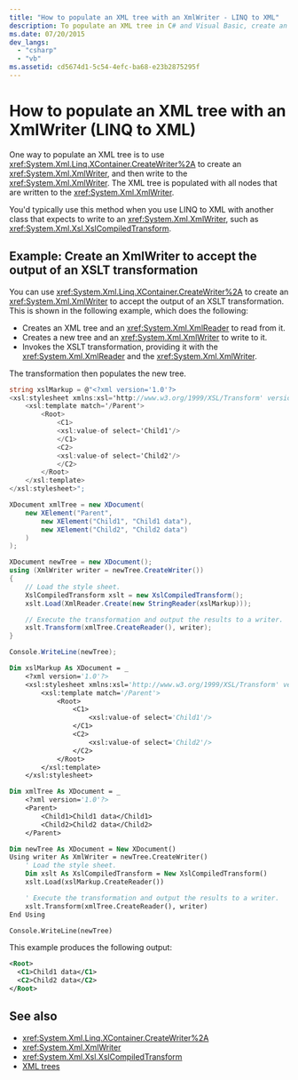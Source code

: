 ```yaml
---
title: "How to populate an XML tree with an XmlWriter - LINQ to XML"
description: To populate an XML tree in C# and Visual Basic, create an XMLWriter using CreateWriter, then write to the XmlWriter.
ms.date: 07/20/2015
dev_langs:
  - "csharp"
  - "vb"
ms.assetid: cd5674d1-5c54-4efc-ba68-e23b2875295f
---
```


# How to populate an XML tree with an XmlWriter (LINQ to XML)

One way to populate an XML tree is to use <xref:System.Xml.Linq.XContainer.CreateWriter%2A> to create an <xref:System.Xml.XmlWriter>, and then write to the <xref:System.Xml.XmlWriter>. The XML tree is populated with all nodes that are written to the <xref:System.Xml.XmlWriter>.

You'd typically use this method when you use LINQ to XML with another class that expects to write to an <xref:System.Xml.XmlWriter>, such as <xref:System.Xml.Xsl.XslCompiledTransform>.

## Example: Create an XmlWriter to accept the output of an XSLT transformation

You can use <xref:System.Xml.Linq.XContainer.CreateWriter%2A> to create an <xref:System.Xml.XmlWriter> to accept the output of an XSLT transformation. This is shown in the following example, which does the following:

- Creates an XML tree and an <xref:System.Xml.XmlReader> to read from it.
- Creates a new tree and an <xref:System.Xml.XmlWriter> to write to it.
- Invokes the XSLT transformation, providing it with the  <xref:System.Xml.XmlReader> and the <xref:System.Xml.XmlWriter>.

The transformation then populates the new tree.

```csharp
string xslMarkup = @"<?xml version='1.0'?>
<xsl:stylesheet xmlns:xsl='http://www.w3.org/1999/XSL/Transform' version='1.0'>
    <xsl:template match='/Parent'>
        <Root>
            <C1>
            <xsl:value-of select='Child1'/>
            </C1>
            <C2>
            <xsl:value-of select='Child2'/>
            </C2>
        </Root>
    </xsl:template>
</xsl:stylesheet>";

XDocument xmlTree = new XDocument(
    new XElement("Parent",
        new XElement("Child1", "Child1 data"),
        new XElement("Child2", "Child2 data")
    )
);

XDocument newTree = new XDocument();
using (XmlWriter writer = newTree.CreateWriter())
{
    // Load the style sheet.
    XslCompiledTransform xslt = new XslCompiledTransform();
    xslt.Load(XmlReader.Create(new StringReader(xslMarkup)));

    // Execute the transformation and output the results to a writer.
    xslt.Transform(xmlTree.CreateReader(), writer);
}

Console.WriteLine(newTree);
```

```vb
Dim xslMarkup As XDocument = _
    <?xml version='1.0'?>
    <xsl:stylesheet xmlns:xsl='http://www.w3.org/1999/XSL/Transform' version='1.0'>
        <xsl:template match='/Parent'>
            <Root>
                <C1>
                    <xsl:value-of select='Child1'/>
                </C1>
                <C2>
                    <xsl:value-of select='Child2'/>
                </C2>
            </Root>
        </xsl:template>
    </xsl:stylesheet>

Dim xmlTree As XDocument = _
    <?xml version='1.0'?>
    <Parent>
        <Child1>Child1 data</Child1>
        <Child2>Child2 data</Child2>
    </Parent>

Dim newTree As XDocument = New XDocument()
Using writer As XmlWriter = newTree.CreateWriter()
    ' Load the style sheet.
    Dim xslt As XslCompiledTransform = New XslCompiledTransform()
    xslt.Load(xslMarkup.CreateReader())

    ' Execute the transformation and output the results to a writer.
    xslt.Transform(xmlTree.CreateReader(), writer)
End Using

Console.WriteLine(newTree)
```

This example produces the following output:

```xml
<Root>
  <C1>Child1 data</C1>
  <C2>Child2 data</C2>
</Root>
```

## See also

- <xref:System.Xml.Linq.XContainer.CreateWriter%2A>
- <xref:System.Xml.XmlWriter>
- <xref:System.Xml.Xsl.XslCompiledTransform>
- [XML trees](functional-construction.md)
